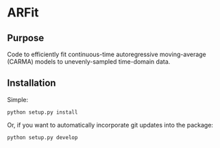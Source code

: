 # ARFit

## Purpose

Code to efficiently fit continuous-time autoregressive moving-average
(CARMA) models to unevenly-sampled time-domain data.

## Installation

Simple:

    python setup.py install

Or, if you want to automatically incorporate git updates into the
package:

    python setup.py develop
